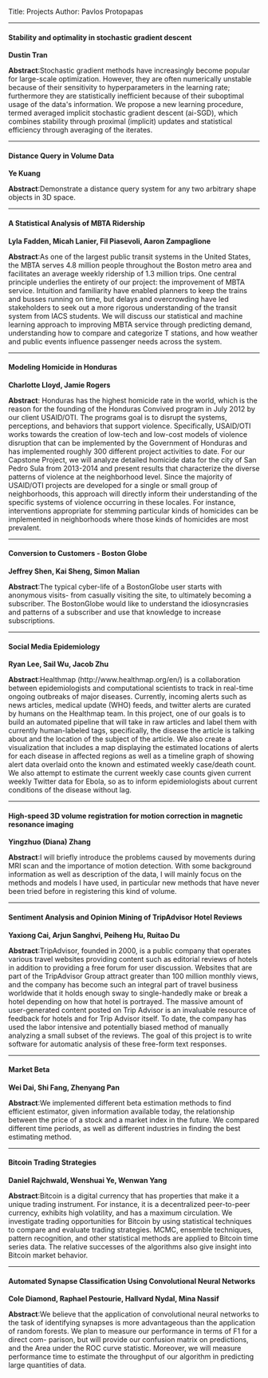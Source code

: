 Title: Projects
Author: Pavlos Protopapas

<hr/>

<h4>Stability and optimality in stochastic gradient descent</h4>
<b>Dustin Tran</b><br/>
<p><b>Abstract</b>:Stochastic gradient methods have increasingly become popular for large-scale optimization. However, they are often numerically unstable because of their sensitivity to hyperparameters in the learning rate; furthermore they are statistically inefficient because of their suboptimal usage of the data's information. We propose a new learning procedure, termed averaged implicit stochastic gradient descent (ai-SGD), which combines stability through proximal (implicit) updates and statistical efficiency through averaging of the iterates.</p>

<hr/>

<h4>Distance Query in Volume Data</h4>
<b>Ye Kuang</b><br/>
<p><b>Abstract</b>:Demonstrate a distance query system for any two arbitrary shape objects in 3D space.</p>

<hr/>

<h4>A Statistical Analysis of MBTA Ridership</h4>
<b>Lyla Fadden, Micah Lanier, Fil Piasevoli, Aaron Zampaglione</b><br/>
<p><b>Abstract</b>:As one of the largest public transit systems in the United States, the MBTA serves 4.8 million people throughout the Boston metro area and facilitates an average weekly ridership of 1.3 million trips. One central principle underlies the entirety of our project: the improvement of MBTA service. Intuition and familiarity have enabled planners to keep the trains and busses running on time, but delays and overcrowding have led stakeholders to seek out a more rigorous understanding of the transit system from IACS students. We will discuss our statistical and machine learning approach to improving MBTA service through predicting demand, understanding how to compare and categorize T stations, and how weather and public events influence passenger needs across the system.</p>

<hr/>

<h4>Modeling Homicide in Honduras</h4>
<b>Charlotte Lloyd, Jamie Rogers</b><br/>
<p><b>Abstract</b>: Honduras has the highest homicide rate in the world, which is the reason for the founding of the Honduras Convived program in July 2012 by our client USAID/OTI. The programs goal is to disrupt the systems, perceptions, and behaviors that support violence. Specifically, USAID/OTI works towards the creation of low-tech and low-cost models of violence disruption that can be implemented by the Government of Honduras and has implemented roughly 300 different project activities to date. For our Capstone Project, we will analyze detailed homicide data for the city of San Pedro Sula from 2013-2014 and present results that characterize the diverse patterns of violence at the neighborhood level. Since the majority of USAID/OTI projects are developed for a single or small group of neighborhoods, this approach will directly inform their understanding of the specific systems of violence occurring in these locales. For instance, interventions appropriate for stemming particular kinds of homicides can be implemented in neighborhoods where those kinds of homicides are most prevalent. </p>

<hr/>

<h4>Conversion to Customers - Boston Globe</h4>
<b>Jeffrey Shen, Kai Sheng, Simon Malian</b><br/>
<p><b>Abstract</b>:The typical cyber-life of a BostonGlobe user starts with anonymous visits- from casually visiting the site, to ultimately becoming a subscriber. The BostonGlobe would like to understand the idiosyncrasies and patterns of a subscriber and use that knowledge to increase subscriptions.</p>

<hr/>

<h4>Social Media Epidemiology</h4>
<b>Ryan Lee, Sail Wu, Jacob Zhu</b><br/>
<p><b>Abstract</b>:Healthmap (http://www.healthmap.org/en/) is a collaboration between epidemiologists and computational scientists to track in real-time ongoing outbreaks of major diseases. Currently, incoming alerts such as news articles, medical update (WHO) feeds, and twitter alerts are curated by humans on the Healthmap team. In this project, one of our goals is to build an automated pipeline that will take in raw articles and label them with currently human-labeled tags, specifically, the disease the article is talking about and the location of the subject of the article. We also create a visualization that includes a map displaying the estimated locations of alerts for each disease in affected regions as well as a timeline graph of showing alert data overlaid onto the known and estimated weekly case/death count. We also attempt to estimate the current weekly case counts given current weekly Twitter data for Ebola, so as to inform epidemiologists about current conditions of the disease without lag.</p>

<hr/>

<h4>High-speed 3D volume registration for motion correction in magnetic resonance imaging</h4>
<b>Yingzhuo (Diana) Zhang</b><br/>
<p><b>Abstract</b>:I will briefly introduce the problems caused by movements during MRI scan and the importance of motion detection. With some background information as well as description of the data, I will mainly focus on the methods and models I have used, in particular new methods that have never been tried before in registering this kind of volume.</p>

<hr/>

<h4>Sentiment Analysis and Opinion Mining of TripAdvisor Hotel Reviews</h4>
<b>Yaxiong Cai, Arjun Sanghvi, Peiheng Hu, Ruitao Du</b><br/>
<p><b>Abstract</b>:TripAdvisor, founded in 2000, is a public company that operates various travel websites providing content such as editorial reviews of hotels in addition to providing a free forum for user discussion. Websites that are part of the TripAdvisor Group attract greater than 100 million monthly views, and the company has become such an integral part of travel business worldwide that it holds enough sway to single-handedly make or break a hotel depending on how that hotel is portrayed.  The massive amount of user-generated content posted on Trip Advisor is an invaluable resource of feedback for hotels and for Trip Advisor itself. To date, the company has used the labor intensive and potentially biased method of manually analyzing a small subset of the reviews. The goal of this project is to write software for automatic analysis of these free-form text responses.</p>

<hr/>

<h4>Market Beta</h4>
<b>Wei Dai, Shi Fang, Zhenyang Pan</b><br/>
<p><b>Abstract</b>:We implemented different beta estimation methods to find efficient estimator, given information available today, the relationship between the price of a stock and a market index in the future. We compared different time periods, as well as different industries in finding the best estimating method. </p>

<hr/>

<h4>Bitcoin Trading Strategies</h4>
<b>Daniel Rajchwald, Wenshuai Ye, Wenwan Yang</b><br/>
<p><b>Abstract</b>:Bitcoin is a digital currency that has properties that make it a unique trading instrument. For instance, it is a decentralized peer-to-peer currency, exhibits high volatility, and has a maximum circulation. We investigate trading opportunities for Bitcoin by using statistical techniques to compare and evaluate trading strategies. MCMC, ensemble techniques, pattern recognition, and other statistical methods are applied to Bitcoin time series data. The relative successes of the algorithms also give insight into Bitcoin market behavior.   </p>

<hr/>

<h4>Automated Synapse Classification Using Convolutional Neural Networks</h4>
<b>Cole Diamond, Raphael Pestourie, Hallvard Nydal, Mina Nassif</b><br/>
<p><b>Abstract</b>:We believe that the application of convolutional neural networks to the task of identifying synapses is more advantageous than the application of random forests. We plan to measure our performance in terms of F1 for a direct com- parison, but will provide our confusion matrix on predictions, and the Area under the ROC curve statistic. Moreover, we will measure performance time to estimate the throughput of our algorithm in predicting large quantities of data.</p>

